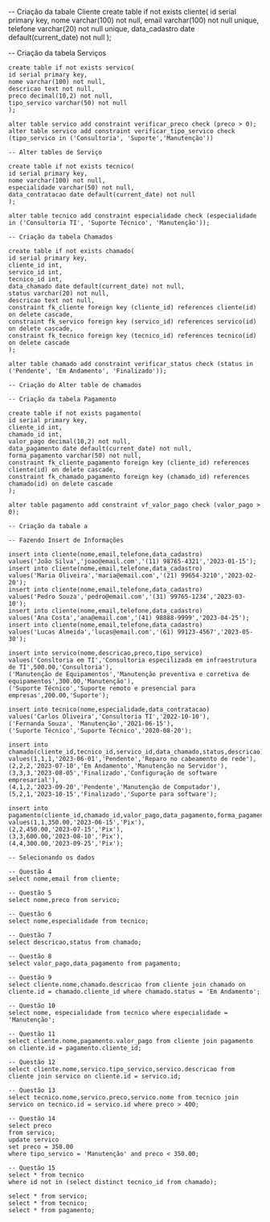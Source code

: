 -- Criação da tabale Cliente
	create table if not exists cliente(
	id serial primary key,
	nome varchar(100) not null,
	email varchar(100) not null unique,
	telefone varchar(20) not null unique,
	data_cadastro date default(current_date) not null
	);


-- Criação da tabela Serviços

	create table if not exists servico(
	id serial primary key,
	nome varchar(100) not null,
	descricao text not null,
	preco decimal(10,2) not null,
	tipo_servico varchar(50) not null
	);

	alter table servico add constraint verificar_preco check (preco > 0);
	alter table servico add constraint verificar_tipo_servico check (tipo_servico in ('Consultoria', 'Suporte','Manutenção'))

	-- Alter tables de Serviço

	create table if not exists tecnico(
	id serial primary key,
	nome varchar(100) not null,
	especialidade varchar(50) not null,
	data_contratacao date default(current_date) not null
	);

	alter table tecnico add constraint especialidade check (especialidade in ('Consultoria TI', 'Suporte Técnico', 'Manutenção'));

	-- Criação da tabela Chamados

	create table if not exists chamado(
	id serial primary key,
	cliente_id int,
	servico_id int,
	tecnico_id int,
	data_chamado date default(current_date) not null,
	status varchar(20) not null,
	descricao text not null,
	constraint fk_cliente foreign key (cliente_id) references cliente(id) on delete cascade,
	constraint fk_servico foreign key (servico_id) references servico(id) on delete cascade,
	constraint fk_tecnico foreign key (tecnico_id) references tecnico(id) on delete cascade
	);

	alter table chamado add constraint verificar_status check (status in ('Pendente', 'Em Andamento', 'Finalizado'));

	-- Criação do Alter table de chamados

	-- Criação da tabela Pagamento

	create table if not exists pagamento(
	id serial primary key,
	cliente_id int,
	chamado_id int,
	valor_pago decimal(10,2) not null,
	data_pagamento date default(current_date) not null,
	forma_pagamento varchar(50) not null,
	constraint fk_cliente_pagamento foreign key (cliente_id) references cliente(id) on delete cascade,
	constraint fk_chamado_pagamento foreign key (chamado_id) references chamado(id) on delete cascade
	);

	alter table pagamento add constraint vf_valor_pago check (valor_pago > 0);

	-- Criação da tabale a

	-- Fazendo Insert de Informações

	insert into cliente(nome,email,telefone,data_cadastro)
	values('João Silva','joao@email.com','(11) 98765-4321','2023-01-15');
	insert into cliente(nome,email,telefone,data_cadastro)
	values('Maria Oliveira','maria@email.com','(21) 99654-3210','2023-02-20');
	insert into cliente(nome,email,telefone,data_cadastro)
	values('Pedro Souza','pedro@email.com','(31) 99765-1234','2023-03-10');
	insert into cliente(nome,email,telefone,data_cadastro)
	values('Ana Costa','ana@email.com','(41) 98888-9999','2023-04-25');
	insert into cliente(nome,email,telefone,data_cadastro)
	values('Lucas Almeida','lucas@email.com','(61) 99123-4567','2023-05-30');

	insert into servico(nome,descricao,preco,tipo_servico)
	values('Consltoria em TI','Consultoria especilizada em infraestrutura de TI',500.00,'Consultoria'),
	('Manutenção de Equipamentos','Manutenção preventiva e corretiva de equipamentos',300.00,'Manutenção'),
	('Suporte Técnico','Suporte remoto e presencial para empresas',200.00,'Suporte');

	insert into tecnico(nome,especialidade,data_contratacao)
	values('Carlos Oliveira','Consultoria TI','2022-10-10'),
	('Fernanda Souza', 'Manutenção','2021-06-15'),
	('Suporte Técnico','Suporte Técnico','2020-08-20');
	
	insert into chamado(cliente_id,tecnico_id,servico_id,data_chamado,status,descricao)
	values(1,1,1,'2023-06-01','Pendente','Reparo no cabeamento de rede'),
	(2,2,2,'2023-07-10','Em Andamento','Manutenção no Servidor'),
	(3,3,3,'2023-08-05','Finalizado','Configuração de software empresarial'),
	(4,1,2,'2023-09-20','Pendente','Manutenção de Computador'),
	(5,2,1,'2023-10-15','Finalizado','Suporte para software');

	insert into pagamento(cliente_id,chamado_id,valor_pago,data_pagamento,forma_pagamento)
	values(1,1,350.00,'2023-06-15','Pix'),
	(2,2,450.00,'2023-07-15','Pix'),
	(3,3,600.00,'2023-08-10','Pix'),
	(4,4,300.00,'2023-09-25','Pix');

	-- Selecionando os dados

	-- Questão 4
	select nome,email from cliente;

	-- Questão 5
	select nome,preco from servico;

	-- Questão 6
	select nome,especialidade from tecnico;

	-- Questão 7
	select descricao,status from chamado;

	-- Questão 8
	select valor_pago,data_pagamento from pagamento;

	-- Questão 9
	select cliente.nome,chamado.descricao from cliente join chamado on cliente.id = chamado.cliente_id where chamado.status = 'Em Andamento';	

	-- Questão 10
	select nome, especialidade from tecnico where especialidade = 'Manutenção';

	-- Questão 11
	select cliente.nome,pagamento.valor_pago from cliente join pagamento on cliente.id = pagamento.cliente_id;

	-- Questão 12
	select cliente.nome,servico.tipo_servico,servico.descricao from cliente join servico on cliente.id = servico.id;

	-- Questão 13
	select tecnico.nome,servico.preco,servico.nome from tecnico join servico on tecnico.id = servico.id where preco > 400;

	-- Questão 14
	select preco
	from servico;
	update servico
	set preco = 350.00
	where tipo_servico = 'Manutenção' and preco < 350.00;

	-- Questão 15
	select * from tecnico 
	where id not in (select distinct tecnico_id from chamado);

	select * from servico;
	select * from tecnico;
	select * from pagamento;
	